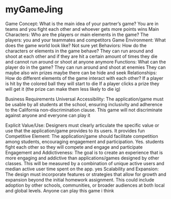 # myGameJing
Game Concept: What is the main idea of your partner’s game?
You are in teams and you fight each other and whoever gets more points wins
Main Characters: Who are the players or main elements in the game?
The players: you and your teammates and competitors
Game Environment: What does the game world look like?
Not sure yet
Behaviors: How do the characters or elements in the game behave?
They can run around and shoot at each other and if they are hit a certain amount of times they die and cannot run around or shoot at anyone anymore
Functions: What can the player do in the game?
They can run around and shoot at enemies 
They can maybe also win prizes maybe there can be hide and seek
Relationships: How do different elements of the game interact with each other?
If a player is hit by the colored ball they will start to die
If a player clicks a prize they will get it (the prize can make them less likely to die ig)

Business Requirements
Universal Accessibility: The application/game must be usable by all students at the school, ensuring inclusivity and adherence to the California non-discrimination clause.
This game will not discriminate against anyone and everyone can play it

Explicit Value/Use: Designers must clearly articulate the specific value or use that the application/game provides to its users.
It provides fun
Competitive Element: The application/game should facilitate competition among students, encouraging engagement and participation.
Yes. students fight each other so they will compete and engage and participate
Engagement and Addictiveness: The goal is to create an experience that is more engaging and addictive than applications/games designed by other classes. This will be measured by a combination of unique active users and median active user time spent on the app.
yes
Scalability and Expansion: The design must incorporate features or strategies that allow for growth and expansion beyond the initial homework assignment. This could include adoption by other schools, communities, or broader audiences at both local and global levels.
Anyone can play this game i think
